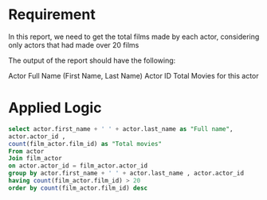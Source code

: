 # Requirement
In this report, we need to get the total films made by each actor, considering only actors that had made over 20 films

The output of the report should have the following:

Actor Full Name (First Name, Last Name)
Actor ID
Total Movies for this actor

# Applied Logic
```sql
select actor.first_name + ' ' + actor.last_name as "Full name",
actor.actor_id ,
count(film_actor.film_id) as "Total movies"
From actor
Join film_actor
on actor.actor_id = film_actor.actor_id
group by actor.first_name + ' ' + actor.last_name , actor.actor_id
having count(film_actor.film_id) > 20
order by count(film_actor.film_id) desc
```
